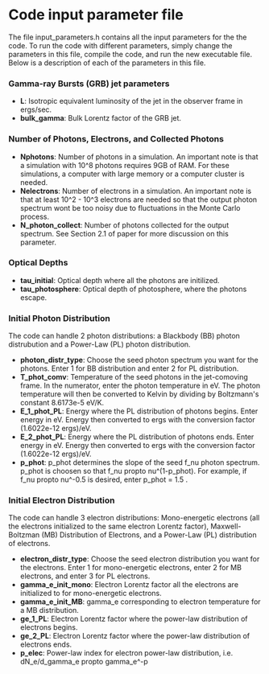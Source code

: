 # Code input parameter file

The file input_parameters.h contains all the input parameters for the the code. 
To run the code with different parameters, simply change the parameters
in this file, compile the code, and run the new executable file. Below is a
description of each of the parameters in this file.

### Gamma-ray Bursts (GRB) jet parameters

- **L**: Isotropic equivalent luminosity of the jet in the observer frame in ergs/sec.
- **bulk_gamma**: Bulk Lorentz factor of the GRB jet.

### Number of Photons, Electrons, and Collected Photons

- **Nphotons**: Number of photons in a simulation. An important note is that a 
simulation with 10^8 photons requires 9GB of RAM. For these simulations, a
computer with large memory or a computer cluster is needed.
- **Nelectrons**: Number of electrons in a simulation. An important note is that
at least 10^2 - 10^3 electrons are needed so that the output photon spectrum wont
be too noisy due to fluctuations in the Monte Carlo process.
- **N_photon_collect**: Number of photons collected for the output spectrum. See Section 2.1
of paper for more discussion on this parameter.

### Optical Depths

- **tau_initial**: Optical depth where all the photons are initilized.
- **tau_photosphere**: Optical depth of photosphere, where the photons escape.

### Initial Photon Distribution

The code can handle 2 photon distributions: a Blackbody (BB) photon distrubution
and a Power-Law (PL) photon distribution.

- **photon_distr_type**: Choose the seed photon spectrum you want for the photons. Enter
1 for BB distribution and enter 2 for PL distribution.
- **T_phot_comv**: Temperature of the seed photons in the jet-comoving frame.
In the numerator, enter the photon temperature in eV. The photon temperature
will then be converted to Kelvin by dividing by Boltzmann's constant 8.6173e-5 eV/K.
- **E_1_phot_PL**: Energy where the PL distribution of photons begins. Enter energy
in eV. Energy then converted to ergs with the conversion factor (1.6022e-12 ergs)/eV.
- **E_2_phot_PL**: Energy where the PL distribution of photons ends. Enter energy
in eV. Energy then converted to ergs with the conversion factor (1.6022e-12 ergs)/eV.
- **p_phot**: p_phot determines the slope of the seed f_nu photon spectrum. p_phot
is choosen so that f_nu propto nu^(1-p_phot). For example, if f_nu propto nu^-0.5 is
desired, enter p_phot = 1.5 .

### Initial Electron Distribution

The code can handle 3 electron distributions: Mono-energetic electrons (all
the electrons initialized to the same electron Lorentz factor), 
Maxwell-Boltzman (MB) Distribution of Electrons, and a Power-Law (PL) distribution
of electrons. 


- **electron_distr_type**: Choose the seed electron distribution you want 
for the electrons. Enter 1 for mono-energetic electrons, enter 2 for MB electrons,
and enter 3 for PL electrons.
- **gamma_e_init_mono**: Electron Lorentz factor all the electrons are initialized
to for mono-energetic electrons.
- **gamma_e_init_MB**: gamma_e corresponding to electron temperature for a MB distribution.
- **ge_1_PL**: Electron Lorentz factor where the power-law distribution of electrons begins.
- **ge_2_PL**: Electron Lorentz factor where the power-law distribution of electrons ends.
- **p_elec**: Power-law index for electron power-law distribution, 
i.e. dN_e/d_gamma_e propto gamma_e^-p




